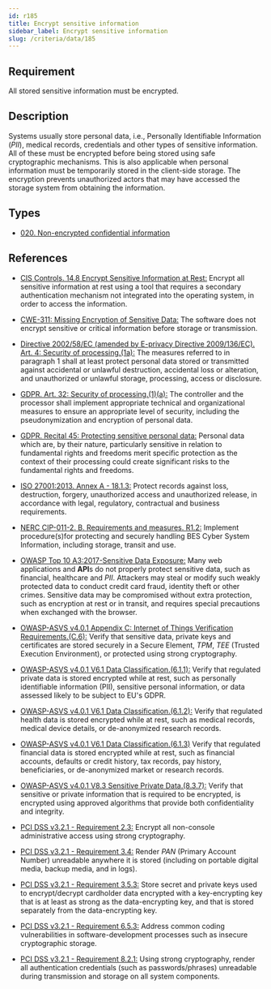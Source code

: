 ```yaml
---
id: r185
title: Encrypt sensitive information
sidebar_label: Encrypt sensitive information
slug: /criteria/data/185
---
```


## Requirement

All stored sensitive information
must be encrypted.

## Description

Systems usually store personal data,
i.e., Personally Identifiable Information (*PII*),
medical records, credentials
and other types of sensitive information.
All of these must be encrypted
before being stored
using safe cryptographic mechanisms.
This is also applicable
when personal information must be temporarily stored
in the client-side storage.
The encryption prevents unauthorized actors
that may have accessed the storage system
from obtaining the information.

## Types

- [020. Non-encrypted confidential information](/types/020)

## References

- [CIS Controls. 14.8 Encrypt Sensitive Information at Rest:](https://www.cisecurity.org/controls/)
Encrypt all sensitive information at rest
using a tool that requires
a secondary authentication mechanism not integrated
into the operating system,
in order to access the information.

- [CWE-311: Missing Encryption of Sensitive Data:](https://cwe.mitre.org/data/definitions/311.html)
The software does not encrypt sensitive
or critical information before storage
or transmission.

- [Directive 2002/58/EC (amended by E-privacy Directive 2009/136/EC). Art. 4: Security of processing.(1a):](https://eur-lex.europa.eu/legal-content/EN/TXT/PDF/?uri=CELEX:02002L0058-20091219)
The measures referred to
in paragraph 1 shall at least
protect personal data stored or transmitted
against accidental or unlawful destruction,
accidental loss or alteration,
and unauthorized or unlawful storage,
processing, access or disclosure.

- [GDPR. Art. 32: Security of processing.(1)(a):](https://gdpr-info.eu/art-32-gdpr/)
The controller and the processor
shall implement appropriate technical
and organizational measures
to ensure an appropriate level of security,
including the pseudonymization
and encryption of personal data.

- [GDPR. Recital 45: Protecting sensitive personal data:](https://gdpr-info.eu/recitals/no-51/)
Personal data which are,
by their nature,
particularly sensitive in relation
to fundamental rights and freedoms
merit specific protection
as the context of their processing
could create significant risks
to the fundamental rights and freedoms.

- [ISO 27001:2013. Annex A - 18.1.3:](https://www.iso.org/obp/ui/#iso:std:54534:en)
Protect records against loss,
destruction, forgery,
unauthorized access
and unauthorized release,
in accordance with legal,
regulatory, contractual
and business requirements.

- [NERC CIP-011-2. B. Requirements and measures. R1.2:](https://www.nerc.com/pa/Stand/Reliability%20Standards/CIP-011-2.pdf)
Implement procedure(s)for protecting
and securely handling BES Cyber System Information,
including storage,
transit and use.

- [OWASP Top 10 A3:2017-Sensitive Data Exposure:](https://owasp.org/www-project-top-ten/OWASP_Top_Ten_2017/Top_10-2017_A3-Sensitive_Data_Exposure)
Many web applications and **API**s
do not properly protect sensitive data,
such as financial,
healthcare and *PII*.
Attackers may steal
or modify such weakly protected data
to conduct credit card fraud,
identity theft or other crimes.
Sensitive data may be compromised
without extra protection,
such as encryption at rest or in transit,
and requires special precautions
when exchanged with the browser.

- [OWASP-ASVS v4.0.1 Appendix C: Internet of Things Verification Requirements.(C.6):](https://owasp.org/www-pdf-archive/OWASP_Application_Security_Verification_Standard_4.0-en.pdf)
Verify that sensitive data,
private keys and certificates
are stored securely in a Secure Element,
*TPM*, *TEE* (Trusted Execution Environment),
or protected using strong cryptography.

- [OWASP-ASVS v4.0.1 V6.1 Data Classification.(6.1.1):](https://owasp.org/www-pdf-archive/OWASP_Application_Security_Verification_Standard_4.0-en.pdf)
Verify that regulated private data
is stored encrypted while at rest,
such as personally identifiable information (PII),
sensitive personal information,
or data assessed likely to be subject
to EU's GDPR.

- [OWASP-ASVS v4.0.1 V6.1 Data Classification.(6.1.2):](https://owasp.org/www-pdf-archive/OWASP_Application_Security_Verification_Standard_4.0-en.pdf)
Verify that regulated health data
is stored encrypted while at rest,
such as medical records,
medical device details,
or de-anonymized research records.

- [OWASP-ASVS v4.0.1 V6.1 Data Classification.(6.1.3)](https://owasp.org/www-pdf-archive/OWASP_Application_Security_Verification_Standard_4.0-en.pdf)
Verify that regulated financial data
is stored encrypted while at rest,
such as financial accounts,
defaults or credit history,
tax records,
pay history, beneficiaries,
or de-anonymized market
or research records.

- [OWASP-ASVS v4.0.1 V8.3 Sensitive Private Data.(8.3.7):](https://owasp.org/www-pdf-archive/OWASP_Application_Security_Verification_Standard_4.0-en.pdf)
Verify that sensitive or private information
that is required to be encrypted,
is encrypted using approved algorithms
that provide both confidentiality
and integrity.

- [PCI DSS v3.2.1 - Requirement 2.3:](https://www.pcisecuritystandards.org/documents/PCI_DSS_v3-2-1.pdf)
Encrypt all non-console administrative access
using strong cryptography.

- [PCI DSS v3.2.1 - Requirement 3.4:](https://www.pcisecuritystandards.org/documents/PCI_DSS_v3-2-1.pdf)
Render *PAN* (Primary Account Number)
unreadable anywhere
it is stored (including on portable digital media,
backup media, and in logs).

- [PCI DSS v3.2.1 - Requirement 3.5.3:](https://www.pcisecuritystandards.org/documents/PCI_DSS_v3-2-1.pdf)
Store secret and private keys used
to encrypt/decrypt cardholder data encrypted
with a key-encrypting key
that is at least as strong
as the data-encrypting key,
and that is stored separately
from the data-encrypting key.

- [PCI DSS v3.2.1 - Requirement 6.5.3:](https://www.pcisecuritystandards.org/documents/PCI_DSS_v3-2-1.pdf)
Address common coding vulnerabilities
in software-development processes
such as insecure cryptographic storage.

- [PCI DSS v3.2.1 - Requirement 8.2.1:](https://www.pcisecuritystandards.org/documents/PCI_DSS_v3-2-1.pdf)
Using strong cryptography,
render all authentication credentials
(such as passwords/phrases)
unreadable during transmission
and storage on all system components.
